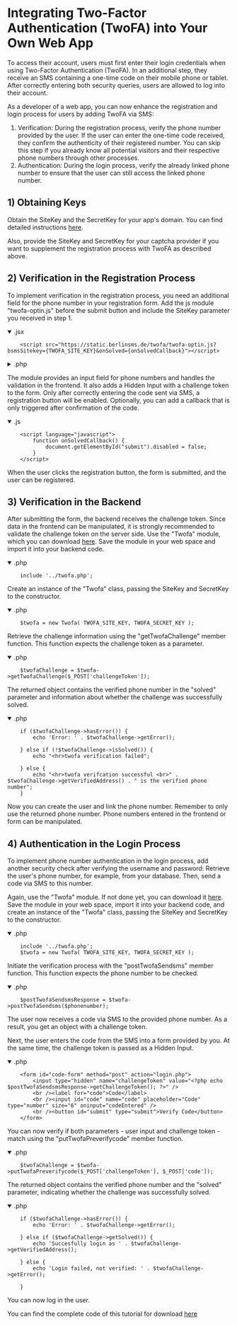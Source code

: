 
# Integrating Two-Factor Authentication (TwoFA) into Your Own Web App

To access their account, users must first enter their login credentials when using Two-Factor Authentication (TwoFA). In an additional step, they receive an SMS containing a one-time code on their mobile phone or tablet. After correctly entering both security queries, users are allowed to log into their account.

As a developer of a web app, you can now enhance the registration and login process for users by adding TwoFA via SMS:
1)	Verification: During the registration process, verify the phone number provided by the user. If the user can enter the one-time code received, they confirm the authenticity of their registered number. You can skip this step if you already know all potential visitors and their respective phone numbers through other processes.
2)	Authentication: During the login process, verify the already linked phone number to ensure that the user can still access the linked phone number.
		
## 1) Obtaining Keys

Obtain the SiteKey and the SecretKey for your app's domain. You can find detailed instructions [here](https://www.berlinsms.de/fuer-entwickler/dokumentation/sitekey-secretkey-generieren/). 

Also, provide the SiteKey and SecretKey for your captcha provider if you want to supplement the registration process with TwoFA as described above.

## 2) Verification in the Registration Process

To implement verification in the registration process, you need an additional field for the phone number in your registration form. Add the js module "twofa-optin.js" before the submit button and include the SiteKey parameter you received in step 1.

<div class="tabs">
<details open><summary>.jsx</summary>

``` { .jsx }
    <script src="https://static.berlinsms.de/twofa/twofa-optin.js?bsmsSitekey={TWOFA_SITE_KEY}&onSolved={onSolvedCallback}"></script>
```

</details>
<details><summary>.php</summary>

``` { .php }
    <script src="https://static.berlinsms.de/twofa/twofa-optin.js?bsmsSitekey=<?php echo TWOFA_SITE_KEY; ?>&onSolved=onSolvedCallback"></script>
```

</details>
</div>

The module provides an input field for phone numbers and handles the validation in the frontend. It also adds a Hidden Input with a challenge token to the form. Only after correctly entering the code sent via SMS, a registration button will be enabled. Optionally, you can add a callback that is only triggered after confirmation of the code.

<div class="tabs">
<details open><summary>.js</summary>

``` { .js }
	<script language="javascript">
		function onSolvedCallback() {
			document.getElementById("submit").disabled = false;
		}
	</script>
```

</details>
</div>

When the user clicks the registration button, the form is submitted, and the user can be registered.

## 3) Verification in the Backend

After submitting the form, the backend receives the challenge token. Since data in the frontend can be manipulated, it is strongly recommended to validate the challenge token on the server side. Use the "Twofa" module, which you can download [here](https://static.berlinsms.de/twofa/twofa.zip). Save the module in your web space and import it into your backend code.

<div class="tabs">
<details open><summary>.php</summary>

``` { .php }
	include '../twofa.php';
```

</details>
</div>

Create an instance of the "Twofa" class, passing the SiteKey and SecretKey to the constructor.

<div class="tabs">
<details open><summary>.php</summary>

``` { .php }
	$twofa = new Twofa( TWOFA_SITE_KEY, TWOFA_SECRET_KEY );
```

</details>
</div>

Retrieve the challenge information using the "getTwofaChallenge" member function. This function expects the challenge token as a parameter.

<div class="tabs">
<details open><summary>.php</summary>

``` { .php }
	$twofaChallenge = $twofa->getTwofaChallenge($_POST['challengeToken']);
```

</details>
</div>

The returned object contains the verified phone number in the "solved" parameter and information about whether the challenge was successfully solved.

<div class="tabs">
<details open><summary>.php</summary>

``` { .php }
	if ($twofaChallenge->hasError()) {
		echo 'Error: ' . $twofaChallenge->getError();

	} else if (!$twofaChallenge->isSolved()) {
		echo "<hr>twofa verification failed";

	} else {
		echo "<hr>twofa verifcation successful <br>" . $twofaChallenge->getVerifiedAddress() . " is the verified phone number";
	}
```

</details>
</div>

Now you can create the user and link the phone number. Remember to only use the returned phone number. Phone numbers entered in the frontend or form can be manipulated.

## 4) Authentication in the Login Process

To implement phone number authentication in the login process, add another security check after verifying the username and password: Retrieve the user's phone number, for example, from your database. Then, send a code via SMS to this number.

Again, use the "Twofa" module. If not done yet, you can download it [here](https://static.berlinsms.de/twofa/twofa.zip). Save the module in your web space, import it into your backend code, and create an instance of the "Twofa" class, passing the SiteKey and SecretKey to the constructor.

<div class="tabs">
<details open><summary>.php</summary>

``` { .php }
	include '../twofa.php';
	$twofa = new Twofa( TWOFA_SITE_KEY, TWOFA_SECRET_KEY );
```

</details>
</div>

Initiate the verification process with the "postTwofaSendsms" member function. This function expects the phone number to be checked.

<div class="tabs">
<details open><summary>.php</summary>

``` { .php }
	$postTwofaSendsmsResponse = $twofa->postTwofaSendsms($phonenumber);
```

</details>
</div>

The user now receives a code via SMS to the provided phone number. As a result, you get an object with a challenge token.

Next, the user enters the code from the SMS into a form provided by you. At the same time, the challenge token is passed as a Hidden Input.

<div class="tabs">
<details open><summary>.php</summary>

``` { .php }
    <form id="code-form" method="post" action="login.php">
        <input type="hidden" name="challengeToken" value="<?php echo $postTwofaSendsmsResponse->getChallengeToken(); ?>" />
        <br /><label for="code">Code</label>
        <br /><input id="code" name="code" placeholder="Code" type="number" size="6" oninput="codeEntered" />
        <br /><button id="submit" type="submit">Verify Code</button>
    </form>
```

</details>
</div>

You can now verify if both parameters - user input and challenge token - match using the "putTwofaPreverifycode" member function.

<div class="tabs">
<details open><summary>.php</summary>

``` { .php }
	$twofaChallenge = $twofa->putTwofaPreverifycode($_POST['challengeToken'], $_POST['code']);
```

</details>
</div>

The returned object contains the verified phone number and the "solved" parameter, indicating whether the challenge was successfully solved.

<div class="tabs">
<details open><summary>.php</summary>

``` { .php }
	if ($twofaChallenge->hasError()) {
        echo 'Error: ' . $twofaChallenge->getError();

    } else if ($twofaChallenge->getSolved()) {
        echo 'Succesfully login as ' . $twofaChallenge->getVerifiedAddress();

    } else {
        echo 'Login failed, not verified: ' . $twofaChallenge->getError();

    }
```

</details>
</div>

You can now log in the user.

You can find the complete code of this tutorial for download [here](https://static.berlinsms.de/twofa/twofa_with_modules.zip)
